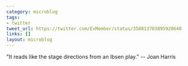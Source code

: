 ```yaml
---
category: microblog
tags:
- twitter
tweet_url: https://twitter.com/ExMember/status/358813703895920640
links: []
layout: microblog
---
```

"It reads like the stage directions from an Ibsen play." -- Joan Harris
